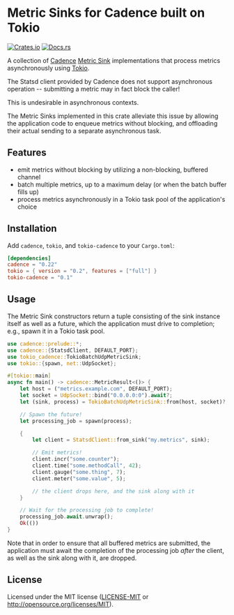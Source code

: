# Metric Sinks for Cadence built on Tokio

[![Crates.io](https://img.shields.io/crates/v/tokio-cadence.svg)](https://crates.io/crates/tokio-cadence/)
[![Docs.rs](https://docs.rs/tokio-cadence/badge.svg)](https://docs.rs/tokio-cadence/)

A collection of [Cadence](https://crates.io/crates/cadence/) [Metric Sink](https://docs.rs/cadence/0.22/cadence/trait.MetricSink.html)
implementations that process metrics asynchronously using [Tokio](https://crates.io/crates/tokio/).

The Statsd client provided by Cadence does not support asynchronous operation -- submitting a metric may in fact block the caller!

This is undesirable in asynchronous contexts.

The Metric Sinks implemented in this crate alleviate this issue by allowing the application code to enqueue
metrics without blocking, and offloading their actual sending to a separate asynchronous task.

## Features

- emit metrics without blocking by utilizing a non-blocking, buffered channel
- batch multiple metrics, up to a maximum delay (or when the batch buffer fills up)
- process metrics asynchronously in a Tokio task pool of the application's choice

## Installation

Add `cadence`, `tokio`, and `tokio-cadence` to your `Cargo.toml`:

```toml
[dependencies]
cadence = "0.22"
tokio = { version = "0.2", features = ["full"] }
tokio-cadence = "0.1"
```

## Usage

The Metric Sink constructors return a tuple consisting of the sink instance itself as well as a future,
which the application must drive to completion; e.g., spawn it in a Tokio task pool.

```rust
use cadence::prelude::*;
use cadence::{StatsdClient, DEFAULT_PORT};
use tokio_cadence::TokioBatchUdpMetricSink;
use tokio::{spawn, net::UdpSocket};

#[tokio::main]
async fn main() -> cadence::MetricResult<()> {
    let host = ("metrics.example.com", DEFAULT_PORT);
    let socket = UdpSocket::bind("0.0.0.0:0").await?;
    let (sink, process) = TokioBatchUdpMetricSink::from(host, socket)?;

    // Spawn the future!
    let processing_job = spawn(process);

    {
        let client = StatsdClient::from_sink("my.metrics", sink);

        // Emit metrics!
        client.incr("some.counter");
        client.time("some.methodCall", 42);
        client.gauge("some.thing", 7);
        client.meter("some.value", 5);

        // the client drops here, and the sink along with it
    }

    // Wait for the processing job to complete!
    processing_job.await.unwrap();
    Ok(())
}
```

Note that in order to ensure that all buffered metrics are submitted, the application must await
the completion of the processing job *after* the client, as well as the sink along with it, are dropped.

## License

Licensed under the MIT license ([LICENSE-MIT](LICENSE-MIT) or http://opensource.org/licenses/MIT).
